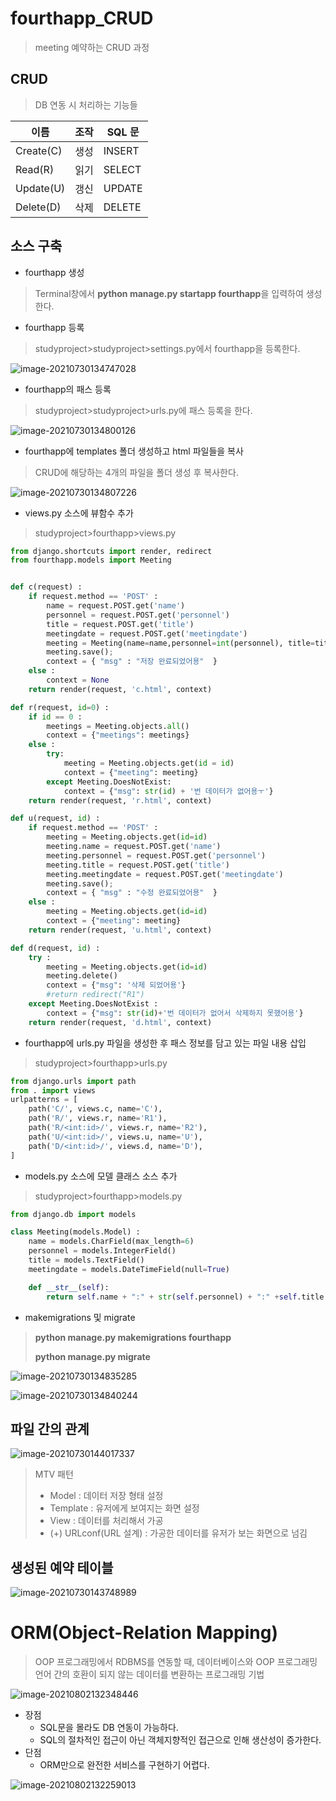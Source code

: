 # fourthapp_CRUD

> meeting 예약하는 CRUD 과정

## CRUD

> DB 연동 시 처리하는 기능들

| 이름      | 조작 | SQL 문 |
| --------- | ---- | ------ |
| Create(C) | 생성 | INSERT |
| Read(R)   | 읽기 | SELECT |
| Update(U) | 갱신 | UPDATE |
| Delete(D) | 삭제 | DELETE |



## 소스 구축

* fourthapp 생성

> Terminal창에서 **python manage.py startapp fourthapp**을 입력하여 생성한다.



* fourthapp 등록

> studyproject>studyproject>settings.py에서 fourthapp을 등록한다.

![image-20210730134747028](md-images/image-20210730134747028.png)



* fourthapp의 패스 등록

> studyproject>studyproject>urls.py에 패스 등록을 한다.

![image-20210730134800126](md-images/image-20210730134800126.png)



* fourthapp에 templates 폴더 생성하고 html 파일들을 복사

> CRUD에 해당하는 4개의 파일을 폴더 생성 후 복사한다.

![image-20210730134807226](md-images/image-20210730134807226.png)



* views.py 소스에 뷰함수 추가

> studyproject>fourthapp>views.py

```python
from django.shortcuts import render, redirect
from fourthapp.models import Meeting


def c(request) :
    if request.method == 'POST' :
        name = request.POST.get('name')
        personnel = request.POST.get('personnel')
        title = request.POST.get('title')
        meetingdate = request.POST.get('meetingdate')
        meeting = Meeting(name=name,personnel=int(personnel), title=title, meetingdate=meetingdate)
        meeting.save();
        context = { "msg" : "저장 완료되었어용"  }
    else :
        context = None
    return render(request, 'c.html', context)

def r(request, id=0) :
    if id == 0 :
        meetings = Meeting.objects.all()
        context = {"meetings": meetings}
    else :
        try:
            meeting = Meeting.objects.get(id = id)
            context = {"meeting": meeting}
        except Meeting.DoesNotExist:
            context = {"msg": str(id) + '번 데이터가 없어용ㅜ'}
    return render(request, 'r.html', context)

def u(request, id) :
    if request.method == 'POST' :
        meeting = Meeting.objects.get(id=id)
        meeting.name = request.POST.get('name')
        meeting.personnel = request.POST.get('personnel')
        meeting.title = request.POST.get('title')
        meeting.meetingdate = request.POST.get('meetingdate')
        meeting.save();
        context = { "msg" : "수정 완료되었어용"  }
    else :
        meeting = Meeting.objects.get(id=id)
        context = {"meeting": meeting}
    return render(request, 'u.html', context)

def d(request, id) :
    try :
        meeting = Meeting.objects.get(id=id)
        meeting.delete()
        context = {"msg": '삭제 되었어용'}
        #return redirect("R1")
    except Meeting.DoesNotExist :
        context = {"msg": str(id)+'번 데이터가 없어서 삭제하지 못했어용'}
    return render(request, 'd.html', context)
```



* fourthapp에 urls.py 파일을 생성한 후 패스 정보를 담고 있는 파일 내용 삽입

> studyproject>fourthapp>urls.py

```python
from django.urls import path
from . import views
urlpatterns = [
    path('C/', views.c, name='C'),
    path('R/', views.r, name='R1'),
    path('R/<int:id>/', views.r, name='R2'),
    path('U/<int:id>/', views.u, name='U'),
    path('D/<int:id>/', views.d, name='D'),
]
```



* models.py 소스에 모델 클래스 소스 추가

> studyproject>fourthapp>models.py

```python
from django.db import models

class Meeting(models.Model) :
    name = models.CharField(max_length=6)
    personnel = models.IntegerField()
    title = models.TextField()
    meetingdate = models.DateTimeField(null=True)

    def __str__(self):
        return self.name + ":" + str(self.personnel) + ":" +self.title + ":" + str(self.meetingdate)
```



* makemigrations 및 migrate

> **python manage.py makemigrations fourthapp**
>
> **python manage.py migrate**

![image-20210730134835285](md-images/image-20210730134835285.png)

![image-20210730134840244](md-images/image-20210730134840244.png)



## 파일 간의 관계

![image-20210730144017337](md-images/image-20210730144017337.png)

> MTV 패턴
>
> * Model : 데이터 저장 형태 설정
> * Template : 유저에게 보여지는 화면 설정
> * View : 데이터를 처리해서 가공
> * (+) URLconf(URL 설계) : 가공한 데이터를 유저가 보는 화면으로 넘김



## 생성된 예약 테이블

![image-20210730143748989](md-images/image-20210730143748989.png)





# ORM(Object-Relation Mapping)

> OOP 프로그래밍에서 RDBMS를 연동할 때, 데이터베이스와 OOP 프로그래밍 언어 간의 호환이 되지 않는 데이터를 변환하는 프로그래밍 기법

![image-20210802132348446](md-images/image-20210802132348446.png)

* 장점
  * SQL문을 몰라도 DB 연동이 가능하다.
  * SQL의 절차적인 접근이 아닌 객체지향적인 접근으로 인해 생산성이 증가한다.
* 단점
  * ORM만으로 완전한 서비스를 구현하기 어렵다.

![image-20210802132259013](md-images/image-20210802132259013.png)

